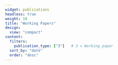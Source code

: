 ```yaml
---
widget: publications
headless: true
weight: 10
title: "Working Papers"
design:
  view: "compact"
content:
  filters:
    publication_type: ["3"]   # 3 = Working paper
  sort_by: "date"
  order: "desc"
---
```

